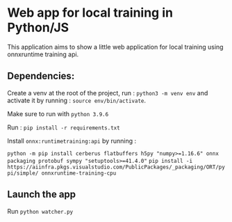 # Web app for local training in Python/JS

This application aims to show a little web application for local training using onnxruntime training api.

## Dependencies: 

Create a venv at the root of the project, run : `python3 -m venv env` and activate it by running : `source env/bin/activate`.

Make sure to run with `python 3.9.6`

Run : `pip install -r requirements.txt`

Install `onnx:runtimetraining:api` by running :

`python -m pip install cerberus flatbuffers h5py "numpy>=1.16.6" onnx packaging protobuf sympy "setuptools>=41.4.0"`
`pip install -i https://aiinfra.pkgs.visualstudio.com/PublicPackages/_packaging/ORT/pypi/simple/ onnxruntime-training-cpu`


## Launch the app 

Run `python watcher.py`

